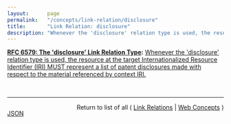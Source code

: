 ```yaml
---
layout:      page
permalink:   "/concepts/link-relation/disclosure"
title:       "Link Relation: disclosure"
description: "Whenever the 'disclosure' relation type is used, the resource at the target Internationalized Resource Identifier (IRI) MUST represent a list of patent disclosures made with respect to the material referenced by context IRI."
---
```


**[RFC 6579: The 'disclosure' Link Relation Type](/specs/IETF/RFC/6579 "This document specifies the 'disclosure' link relation type. It designates a list of IPR disclosures made with respect to the material for which such a relation type is specified."):** [Whenever the 'disclosure' relation type is used, the resource at the target Internationalized Resource Identifier (IRI) MUST represent a list of patent disclosures made with respect to the material referenced by context IRI.](http://tools.ietf.org/html/rfc6579#section-2 "Read documentation for Link Relation &#34;disclosure&#34;")

<br/>
<hr/>

<p style="float : left"><a href="./disclosure.json" title="JSON representing this particular Web Concept value">JSON</a></p>
<p style="text-align: right">Return to list of all ( <a href="../link-relations">Link Relations</a> | <a href="../">Web Concepts</a> )</p>
